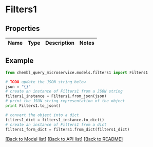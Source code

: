 # Filters1


## Properties

Name | Type | Description | Notes
------------ | ------------- | ------------- | -------------

## Example

```python
from chembl_query_microservice.models.filters1 import Filters1

# TODO update the JSON string below
json = "{}"
# create an instance of Filters1 from a JSON string
filters1_instance = Filters1.from_json(json)
# print the JSON string representation of the object
print Filters1.to_json()

# convert the object into a dict
filters1_dict = filters1_instance.to_dict()
# create an instance of Filters1 from a dict
filters1_form_dict = filters1.from_dict(filters1_dict)
```
[[Back to Model list]](../README.md#documentation-for-models) [[Back to API list]](../README.md#documentation-for-api-endpoints) [[Back to README]](../README.md)


